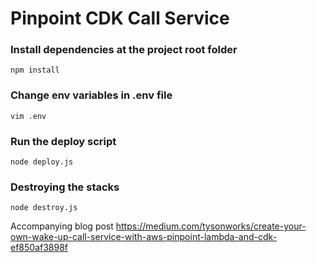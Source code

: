 # Pinpoint CDK Call Service

### Install dependencies at the project root folder
`npm install`

### Change env variables in .env file
`vim .env`

### Run the deploy script
`node deploy.js`

### Destroying the stacks
`node destroy.js`


Accompanying blog post
https://medium.com/tysonworks/create-your-own-wake-up-call-service-with-aws-pinpoint-lambda-and-cdk-ef850af3898f
